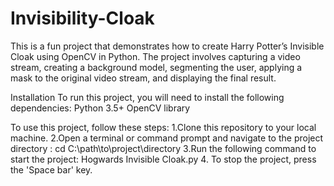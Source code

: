 # Invisibility-Cloak
This is a fun project that demonstrates how to create Harry Potter’s Invisible Cloak using OpenCV in Python. The project involves capturing a video stream, creating a background model, segmenting the user, applying a mask to the original video stream, and displaying the final result.

Installation
To run this project, you will need to install the following dependencies:
Python 3.5+
OpenCV library

To use this project, follow these steps:
1.Clone this repository to your local machine.
2.Open a terminal or command prompt and navigate to the project directory : cd C:\path\to\project\directory
3.Run the following command to start the project: Hogwards Invisible Cloak.py
4. To stop the project, press the 'Space bar' key.
